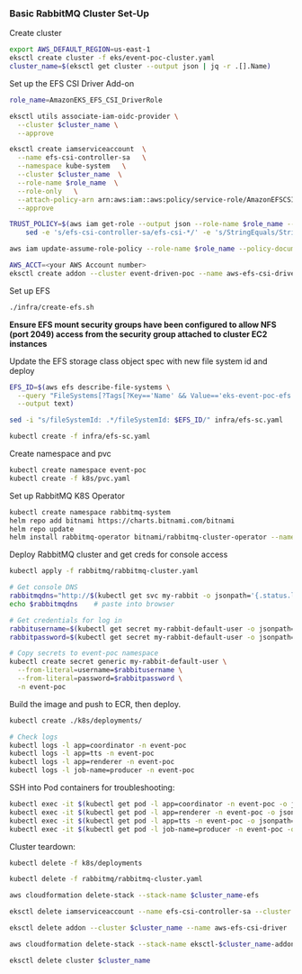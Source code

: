 ### Basic RabbitMQ Cluster Set-Up

Create cluster
```bash
export AWS_DEFAULT_REGION=us-east-1
eksctl create cluster -f eks/event-poc-cluster.yaml
cluster_name=$(eksctl get cluster --output json | jq -r .[].Name)
```

Set up the EFS CSI Driver Add-on
```bash
role_name=AmazonEKS_EFS_CSI_DriverRole

eksctl utils associate-iam-oidc-provider \
  --cluster $cluster_name \
  --approve

eksctl create iamserviceaccount  \
  --name efs-csi-controller-sa   \
  --namespace kube-system   \
  --cluster $cluster_name  \
  --role-name $role_name  \
  --role-only   \
  --attach-policy-arn arn:aws:iam::aws:policy/service-role/AmazonEFSCSIDriverPolicy  \
  --approve

TRUST_POLICY=$(aws iam get-role --output json --role-name $role_name --query 'Role.AssumeRolePolicyDocument' | \
    sed -e 's/efs-csi-controller-sa/efs-csi-*/' -e 's/StringEquals/StringLike/')

aws iam update-assume-role-policy --role-name $role_name --policy-document "$TRUST_POLICY"

AWS_ACCT=<your AWS Account number>
eksctl create addon --cluster event-driven-poc --name aws-efs-csi-driver --version latest --service-account-role-arn arn:aws:iam::$AWS_ACCT:role/AmazonEKS_EFS_CSI_DriverRole --force
```

Set up EFS
```bash
./infra/create-efs.sh
```
**Ensure EFS mount security groups have been configured to allow NFS (port 2049) access from the security group attached to cluster EC2 instances**

Update the EFS storage class object spec with new file system id and deploy
```bash
EFS_ID=$(aws efs describe-file-systems \
  --query "FileSystems[?Tags[?Key=='Name' && Value=='eks-event-poc-efs']].FileSystemId" \
  --output text)

sed -i "s/fileSystemId: .*/fileSystemId: $EFS_ID/" infra/efs-sc.yaml

kubectl create -f infra/efs-sc.yaml
```

Create namespace and pvc
```bash
kubectl create namespace event-poc
kubectl create -f k8s/pvc.yaml
```

Set up RabbitMQ K8S Operator
```bash
kubectl create namespace rabbitmq-system
helm repo add bitnami https://charts.bitnami.com/bitnami
helm repo update
helm install rabbitmq-operator bitnami/rabbitmq-cluster-operator --namespace rabbitmq-system
```

Deploy RabbitMQ cluster and get creds for console access
```bash
kubectl apply -f rabbitmq/rabbitmq-cluster.yaml

# Get console DNS
rabbitmqdns="http://$(kubectl get svc my-rabbit -o jsonpath='{.status.loadBalancer.ingress[0].hostname}'):15672"
echo $rabbitmqdns    # paste into browser

# Get credentials for log in
rabbitusername=$(kubectl get secret my-rabbit-default-user -o jsonpath="{.data.username}" | base64 --decode; echo)
rabbitpassword=$(kubectl get secret my-rabbit-default-user -o jsonpath="{.data.password}" | base64 --decode; echo)

# Copy secrets to event-poc namespace
kubectl create secret generic my-rabbit-default-user \
  --from-literal=username=$rabbitusername \
  --from-literal=password=$rabbitpassword \
  -n event-poc
```

Build the image and push to ECR, then deploy.
```bash
kubectl create ./k8s/deployments/

# Check logs
kubectl logs -l app=coordinator -n event-poc
kubectl logs -l app=tts -n event-poc
kubectl logs -l app=renderer -n event-poc
kubectl logs -l job-name=producer -n event-poc
```

SSH into Pod containers for troubleshooting:
```bash
kubectl exec -it $(kubectl get pod -l app=coordinator -n event-poc -o jsonpath="{.items[0].metadata.name}") -n event-poc -- sh
kubectl exec -it $(kubectl get pod -l app=renderer -n event-poc -o jsonpath="{.items[0].metadata.name}") -n event-poc -- sh
kubectl exec -it $(kubectl get pod -l app=tts -n event-poc -o jsonpath="{.items[0].metadata.name}") -n event-poc -- sh
kubectl exec -it $(kubectl get pod -l job-name=producer -n event-poc -o jsonpath="{.items[0].metadata.name}") -n event-poc -- sh
```

Cluster teardown:
```bash
kubectl delete -f k8s/deployments

kubectl delete -f rabbitmq/rabbitmq-cluster.yaml

aws cloudformation delete-stack --stack-name $cluster_name-efs

eksctl delete iamserviceaccount --name efs-csi-controller-sa --cluster $cluster_name

eksctl delete addon --cluster $cluster_name --name aws-efs-csi-driver

aws cloudformation delete-stack --stack-name eksctl-$cluster_name-addon-iamserviceaccount-kube-system-efs-csi-controller-sa

eksctl delete cluster $cluster_name
```
